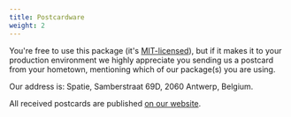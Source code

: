 ```yaml
---
title: Postcardware
weight: 2
---
```


You're free to use this package (it's [MIT-licensed](https://github.com/spatie/laravel-server-monitor/blob/master/LICENSE.md)), but if it makes it to your production environment we highly appreciate you sending us a postcard from your hometown, mentioning which of our package(s) you are using.

Our address is: Spatie, Samberstraat 69D, 2060 Antwerp, Belgium.

All received postcards are published [on our website](https://spatie.be/en/opensource/postcards).
